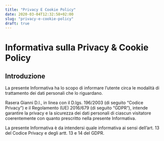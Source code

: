 ```yaml
---
title: "Privacy E Cookie Policy"
date: 2020-03-04T12:32:58+02:00
slug: "privacy-e-cookie-policy"
draft: true
---
```


# Informativa sulla Privacy & Cookie Policy

## Introduzione

La presente Informativa ha lo scopo di informare l’utente circa le modalità di trattamento dei dati personali che lo riguardano.

Rasera Gianni D.I., in linea con il D.lgs. 196/2003 (di seguito “Codice Privacy”) e il Regolamento (UE) 2016/679 (di seguito “GDPR”), intende garantire la privacy e la sicurezza dei dati personali di ciascun visitatore coerentemente con quanto prescritto nella presente Informativa.

La presente Informativa è da intendersi quale informativa ai sensi dell’art. 13 del Codice Privacy e degli artt. 13 e 14 del GDPR.

